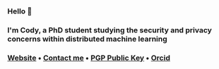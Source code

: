 ### Hello 👋
### I'm Cody, a PhD student studying the security and privacy concerns within distributed machine learning
### <a href="https://codymlewis.com">Website</a> &bull; <a href="mailto:hello@codymlewis.com">Contact me</a> &bull; <a href="https://codymlewis.com/cody.gpg">PGP Public Key</a> &bull; <a href="https://orcid.org/0000-0002-7796-3230">Orcid</a>

<!--
**codymlewis/codymlewis** is a ✨ _special_ ✨ repository because its `README.md` (this file) appears on your GitHub profile.

Here are some ideas to get you started:

- 🔭 I’m currently working on ...
- 🌱 I’m currently learning ...
- 👯 I’m looking to collaborate on ...
- 🤔 I’m looking for help with ...
- 💬 Ask me about ...
- 📫 How to reach me: ...
- 😄 Pronouns: ...
- ⚡ Fun fact: ...
-->
